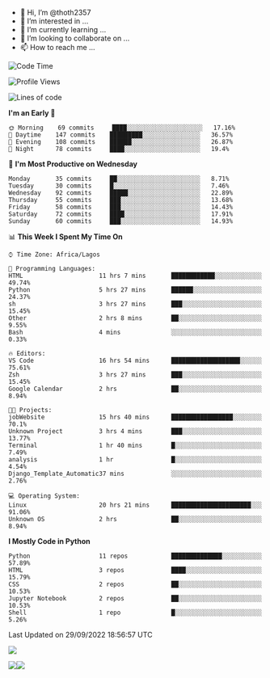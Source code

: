 <!---
thoth2357/thoth2357 is a ✨ special ✨ repository because its `README.md` (this file) appears on your GitHub profile.
You can click the Preview link to take a look at your changes.
--->

- 👋 Hi, I’m @thoth2357
- 👀 I’m interested in ...
- 🌱 I’m currently learning ...
- 💞️ I’m looking to collaborate on ...
- 📫 How to reach me ...




<!--START_SECTION:waka-->
![Code Time](http://img.shields.io/badge/Code%20Time-1%2C774%20hrs%2011%20mins-blue)

![Profile Views](http://img.shields.io/badge/Profile%20Views-0-blue)

![Lines of code](https://img.shields.io/badge/From%20Hello%20World%20I%27ve%20Written-434%20Thousand%20lines%20of%20code-blue)

**I'm an Early 🐤** 

```text
🌞 Morning    69 commits     ████░░░░░░░░░░░░░░░░░░░░░   17.16% 
🌆 Daytime    147 commits    █████████░░░░░░░░░░░░░░░░   36.57% 
🌃 Evening    108 commits    ██████░░░░░░░░░░░░░░░░░░░   26.87% 
🌙 Night      78 commits     ████░░░░░░░░░░░░░░░░░░░░░   19.4%

```
📅 **I'm Most Productive on Wednesday** 

```text
Monday       35 commits     ██░░░░░░░░░░░░░░░░░░░░░░░   8.71% 
Tuesday      30 commits     █░░░░░░░░░░░░░░░░░░░░░░░░   7.46% 
Wednesday    92 commits     █████░░░░░░░░░░░░░░░░░░░░   22.89% 
Thursday     55 commits     ███░░░░░░░░░░░░░░░░░░░░░░   13.68% 
Friday       58 commits     ███░░░░░░░░░░░░░░░░░░░░░░   14.43% 
Saturday     72 commits     ████░░░░░░░░░░░░░░░░░░░░░   17.91% 
Sunday       60 commits     ███░░░░░░░░░░░░░░░░░░░░░░   14.93%

```


📊 **This Week I Spent My Time On** 

```text
⌚︎ Time Zone: Africa/Lagos

💬 Programming Languages: 
HTML                     11 hrs 7 mins       ████████████░░░░░░░░░░░░░   49.74% 
Python                   5 hrs 27 mins       ██████░░░░░░░░░░░░░░░░░░░   24.37% 
sh                       3 hrs 27 mins       ███░░░░░░░░░░░░░░░░░░░░░░   15.45% 
Other                    2 hrs 8 mins        ██░░░░░░░░░░░░░░░░░░░░░░░   9.55% 
Bash                     4 mins              ░░░░░░░░░░░░░░░░░░░░░░░░░   0.33%

🔥 Editors: 
VS Code                  16 hrs 54 mins      ███████████████████░░░░░░   75.61% 
Zsh                      3 hrs 27 mins       ███░░░░░░░░░░░░░░░░░░░░░░   15.45% 
Google Calendar          2 hrs               ██░░░░░░░░░░░░░░░░░░░░░░░   8.94%

🐱‍💻 Projects: 
jobWebsite               15 hrs 40 mins      █████████████████░░░░░░░░   70.1% 
Unknown Project          3 hrs 4 mins        ███░░░░░░░░░░░░░░░░░░░░░░   13.77% 
Terminal                 1 hr 40 mins        █░░░░░░░░░░░░░░░░░░░░░░░░   7.49% 
analysis                 1 hr                █░░░░░░░░░░░░░░░░░░░░░░░░   4.54% 
Django_Template_Automatic37 mins             ░░░░░░░░░░░░░░░░░░░░░░░░░   2.76%

💻 Operating System: 
Linux                    20 hrs 21 mins      ██████████████████████░░░   91.06% 
Unknown OS               2 hrs               ██░░░░░░░░░░░░░░░░░░░░░░░   8.94%

```

**I Mostly Code in Python** 

```text
Python                   11 repos            ██████████████░░░░░░░░░░░   57.89% 
HTML                     3 repos             ████░░░░░░░░░░░░░░░░░░░░░   15.79% 
CSS                      2 repos             ██░░░░░░░░░░░░░░░░░░░░░░░   10.53% 
Jupyter Notebook         2 repos             ██░░░░░░░░░░░░░░░░░░░░░░░   10.53% 
Shell                    1 repo              █░░░░░░░░░░░░░░░░░░░░░░░░   5.26%

```



 Last Updated on 29/09/2022 18:56:57 UTC
<!--END_SECTION:waka-->
![](http://github-profile-summary-cards.vercel.app/api/cards/profile-details?username=thoth2357&theme=2077)

![](http://github-profile-summary-cards.vercel.app/api/cards/stats?username=thoth2357&theme=2077)![](http://github-profile-summary-cards.vercel.app/api/cards/productive-time?username=thoth2357&theme=2077&utcOffset=8)
